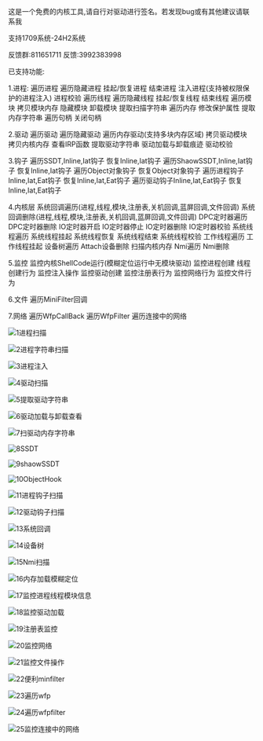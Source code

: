 这是一个免费的内核工具,请自行对驱动进行签名。若发现bug或有其他建议请联系我

支持1709系统-24H2系统

反馈群:811651711 反馈:3992383998

已支持功能:

1.进程:
遍历进程 遍历隐藏进程 挂起/恢复进程 结束进程 注入进程(支持被权限保护的进程注入) 进程校验
遍历线程 遍历隐藏线程 挂起/恢复线程 结束线程
遍历模块 拷贝模块内存 隐藏模块 卸载模块 提取扫描字符串
遍历内存 修改保护属性  提取内存字符串
遍历句柄 关闭句柄

2.驱动
遍历驱动 遍历隐藏驱动 遍历内存驱动(支持多块内存区域) 拷贝驱动模块 拷贝内核内存 查看IRP函数 提取驱动字符串 驱动加载与卸载痕迹 驱动校验

3.钩子
遍历SSDT,Inline,Iat钩子  恢复Inline,Iat钩子
遍历ShaowSSDT,Inline,Iat钩子 恢复Inline,Iat钩子
遍历Object对象钩子 恢复Object对象钩子
遍历进程钩子Inline,Iat,Eat钩子 恢复Inline,Iat,Eat钩子
遍历驱动钩子Inline,Iat,Eat钩子 恢复Inline,Iat,Eat钩子

4.内核层
系统回调遍历(进程,线程,模块,注册表,关机回调,蓝屏回调,文件回调) 系统回调删除(进程,线程,模块,注册表,关机回调,蓝屏回调,文件回调)
DPC定时器遍历 DPC定时器删除
IO定时器开启 IO定时器停止 IO定时器删除  IO定时器校验
系统线程遍历 系统线程挂起 系统线程恢复 系统线程结束 系统线程校验
工作线程遍历 工作线程挂起
设备树遍历 Attach设备删除
扫描内核内存 
Nmi遍历  Nmi删除

5.监控
监控内核ShellCode运行(模糊定位运行中无模块驱动)
监控进程创建  线程创建行为 监控注入操作
监控驱动创建
监控注册表行为
监控网络行为
监控文件行为

6.文件
遍历MiniFilter回调

7.网络
遍历WfpCallBack
遍历WfpFilter
遍历连接中的网络


![1进程扫描](https://github.com/user-attachments/assets/bed055b8-4549-42e7-bf88-c65e38b34a9d)

![2进程字符串扫描](https://github.com/user-attachments/assets/6629443b-9271-46cb-9589-9459093b167b)

![3进程注入](https://github.com/user-attachments/assets/05c234fe-7d7a-4af0-b267-5dc0b611d04d)

![4驱动扫描](https://github.com/user-attachments/assets/db6a0971-abab-497d-a895-ae4c1f582863)

![5提取驱动字符串](https://github.com/user-attachments/assets/de8673b2-c1c6-4b19-9169-d7eb404c81d3)

![6驱动加载与卸载查看](https://github.com/user-attachments/assets/b82e25ca-9d45-4515-9405-39753a544513)

![7扫驱动内存字符串](https://github.com/user-attachments/assets/bb54f67c-59fb-467f-a6a5-bc2a672f54c1)

![8SSDT](https://github.com/user-attachments/assets/02e98b2c-7b57-454b-a6df-af14b9af3d08)

![9shaowSSDT](https://github.com/user-attachments/assets/540803f0-7d52-4745-8f13-3b3823bbb8b1)

![10ObjectHook](https://github.com/user-attachments/assets/375606d0-27f1-407d-b6ba-991b99124289)

![11进程钩子扫描](https://github.com/user-attachments/assets/2b55e63c-8e5f-4bd3-aa5d-bccb6e5d0b6a)

![12驱动钩子扫描](https://github.com/user-attachments/assets/afeff2db-4422-4449-a087-6668aa0fa429)

![13系统回调](https://github.com/user-attachments/assets/47430404-efce-42a0-aae5-e27cfbb2d52d)

![14设备树](https://github.com/user-attachments/assets/f3a7eb81-6263-4c3e-8d65-f07908fd468d)

![15Nmi扫描](https://github.com/user-attachments/assets/44358f48-9988-4eca-b8e7-d1c1e66a4177)

![16内存加载模糊定位](https://github.com/user-attachments/assets/86d62172-d860-44d0-99b1-ce668be872e9)

![17监控进程线程模块信息](https://github.com/user-attachments/assets/2229fcbe-3072-48ea-95d0-4eb3742c850e)


![18监控驱动加载](https://github.com/user-attachments/assets/8c7a443b-8b27-4a21-b833-5b3459f8b665)

![19注册表监控](https://github.com/user-attachments/assets/02984ce5-e3e6-4631-b633-cee8db612d55)


![20监控网络](https://github.com/user-attachments/assets/035fe513-4e9b-43ed-9eb2-5d2f7e6bd730)

![21监控文件操作](https://github.com/user-attachments/assets/a6976b9f-b6bc-4294-b4ff-4360fa478c5a)

![22便利minfilter](https://github.com/user-attachments/assets/00eced3f-f7da-4fb2-9dab-d14e5906b90d)


![23遍历wfp](https://github.com/user-attachments/assets/d86ef3af-3160-4ecc-a218-4d5bb6fffbac)



![24遍历wfpfilter](https://github.com/user-attachments/assets/4a15da46-6a63-4da0-bc6a-1968f2b66296)

![25监控连接中的网络](https://github.com/user-attachments/assets/2b3771e8-3feb-46ec-a2d4-2262865df8d0)
























